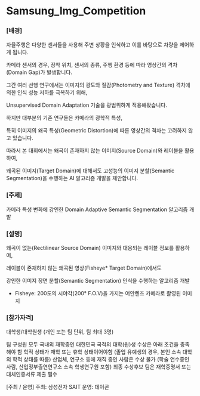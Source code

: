 # Samsung_Img_Competition

### [배경]

자율주행은 다양한 센서들을 사용해 주변 상황을 인식하고 이를 바탕으로 차량을 제어하게 됩니다. 

카메라 센서의 경우, 장착 위치, 센서의 종류, 주행 환경 등에 따라 영상간의 격차(Domain Gap)가 발생합니다. 

그간 여러 선행 연구에서는 이미지의 광도와 질감(Photometry and Texture) 격차에 의한 인식 성능 저하를 극복하기 위해, 

Unsupervised Domain Adaptation 기술을 광범위하게 적용해왔습니다. 

하지만 대부분의 기존 연구들은 카메라의 광학적 특성, 

특히 이미지의 왜곡 특성(Geometric Distortion)에 따른 영상간의 격차는 고려하지 않고 있습니다. 

따라서 본 대회에서는 왜곡이 존재하지 않는 이미지(Source Domain)와 레이블을 활용하여, 

왜곡된 이미지(Target Domain)에 대해서도 고성능의 이미지 분할(Semantic Segmentation)을 수행하는 AI 알고리즘 개발을 제안합니다.





### [주제]

카메라 특성 변화에 강인한 Domain Adaptive Semantic Segmentation 알고리즘 개발





### [설명]

왜곡이 없는(Rectilinear Source Domain) 이미지와 대응되는 레이블 정보를 활용하여, 

레이블이 존재하지 않는 왜곡된 영상(Fisheye* Target Domain)에서도 

강인한 이미지 장면 분할(Semantic Segmentation) 인식을 수행하는 알고리즘 개발

* Fisheye: 200도의 시야각(200° F.O.V)을 가지는 어안렌즈 카메라로 촬영된 이미지





### [참가자격]

대학생/대학원생 (개인 또는 팀 단위, 팀 최대 3명)

팀 구성원 모두 국내외 재학중인 대한민국 국적의 대학(원)생
수상은 아래 조건을 충족해야 함
학적 상태가 재학 또는 휴학 상태이어야함 (졸업 유예생의 경우, 본인 소속 대학의 학적 상태를 따름)
산업체, 연구소 등에 재직 중인 사람은 수상 불가 (학술 연수중인 사람, 산업정부출연연구소 소속 학생연구원 포함)
최종 수상후보 팀은 재학증명서 또는 대체인증서류 제출 필수



[주최 / 운영]
주최: 삼성전자 SAIT
운영: 데이콘
